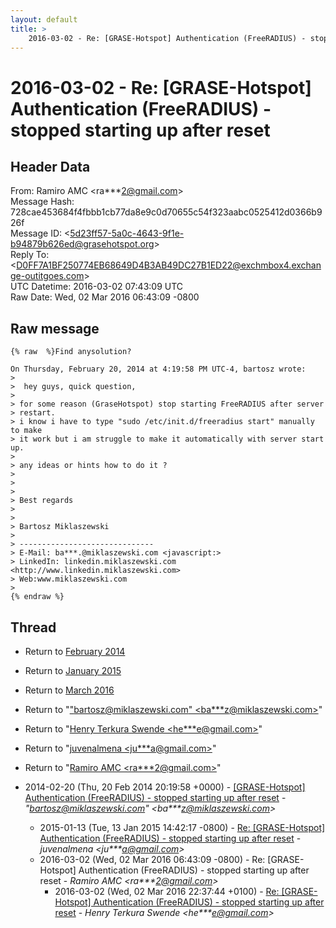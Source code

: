 ```yaml
---
layout: default
title: >
    2016-03-02 - Re: [GRASE-Hotspot] Authentication (FreeRADIUS) - stopped starting up after reset
---
```


# 2016-03-02 - Re: [GRASE-Hotspot] Authentication (FreeRADIUS) - stopped starting up after reset

## Header Data

From: Ramiro AMC \<ra***2@gmail.com\><br>
Message Hash: 728cae453684f4fbbb1cb77da8e9c0d70655c54f323aabc0525412d0366b926f<br>
Message ID: \<5d23ff57-5a0c-4643-9f1e-b94879b626ed@grasehotspot.org\><br>
Reply To: \<D0FF7A1BF250774EB68649D4B3AB49DC27B1ED22@exchmbox4.exchange-outitgoes.com\><br>
UTC Datetime: 2016-03-02 07:43:09 UTC<br>
Raw Date: Wed, 02 Mar 2016 06:43:09 -0800<br>

## Raw message

```
{% raw  %}Find anysolution?

On Thursday, February 20, 2014 at 4:19:58 PM UTC-4, bartosz wrote:
>
>  hey guys, quick question,
>
> for some reason (GraseHotspot) stop starting FreeRADIUS after server 
> restart.
> i know i have to type "sudo /etc/init.d/freeradius start" manually to make 
> it work but i am struggle to make it automatically with server start up.
>
> any ideas or hints how to do it ?
>
>
>
> Best regards
>
>
> Bartosz Miklaszewski
>
> ------------------------------
> E-Mail: ba***.@miklaszewski.com <javascript:>
> LinkedIn: linkedin.miklaszewski.com <http://www.linkedin.miklaszewski.com>
> Web:www.miklaszewski.com 
>
{% endraw %}
```

## Thread

+ Return to [February 2014](/archive/2014/02)
+ Return to [January 2015](/archive/2015/01)
+ Return to [March 2016](/archive/2016/03)

+ Return to "["bartosz@miklaszewski.com" <ba***z<span>@</span>miklaszewski.com>](/authors/ba___z_at_miklaszewski_com)"
+ Return to "[Henry Terkura Swende <he***e<span>@</span>gmail.com>](/authors/he___e_at_gmail_com)"
+ Return to "[juvenalmena <ju***a<span>@</span>gmail.com>](/authors/ju___a_at_gmail_com)"
+ Return to "[Ramiro AMC <ra***2<span>@</span>gmail.com>](/authors/ra___2_at_gmail_com)"

+ 2014-02-20 (Thu, 20 Feb 2014 20:19:58 +0000) - [[GRASE-Hotspot] Authentication (FreeRADIUS) - stopped starting up	after reset](/archive/2014/02/871880468298f41b5103b370c2d072f1ca6ae575be2bf79df97394a00b4f066f) - _"bartosz@miklaszewski.com" \<ba***z@miklaszewski.com\>_
  + 2015-01-13 (Tue, 13 Jan 2015 14:42:17 -0800) - [Re: [GRASE-Hotspot] Authentication (FreeRADIUS) - stopped starting up after reset](/archive/2015/01/26113496184e26827955c0c24ec1edf751a61c58497554b612c074b03162df6b) - _juvenalmena \<ju***a@gmail.com\>_
  + 2016-03-02 (Wed, 02 Mar 2016 06:43:09 -0800) - Re: [GRASE-Hotspot] Authentication (FreeRADIUS) - stopped starting up after reset - _Ramiro AMC \<ra***2@gmail.com\>_
    + 2016-03-02 (Wed, 02 Mar 2016 22:37:44 +0100) - [Re: [GRASE-Hotspot] Authentication (FreeRADIUS) - stopped starting up after reset](/archive/2016/03/1181ac9b891413e00fa6d5e60d8b6de96d9b1677265f39aa2f41365b9eb8643a) - _Henry Terkura Swende \<he***e@gmail.com\>_

